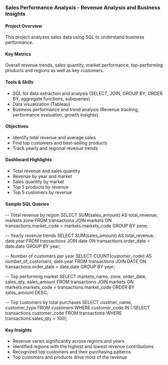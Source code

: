 ### Sales Performance Analysis - Revenue Analysis and Business Insights

#### Project Overview
This project analyzes sales data using SQL to understand business performance. 

#### Key Metrics
Overall revenue trends, sales quantity, market performance, top-performing products and regions as well as key customers.

#### Tools & Skills
- SQL for data extraction and analysis (SELECT, JOIN, GROUP BY, ORDER BY, aggregate functions, subqueries)
- Data visualization (Tableau)  
- Business performance and trend analysis (Revenue tracking, performance evaluation, growth insights)

#### Objectives
- Identify total revenue and average sales
- Find top customers and best-selling products
- Track yearly and regional revenue trends

#### Dashboard Highlights
- Total revenue and sales quantity
- Revenue by year and market
- Sales quantity by market
- Top 5 products by revenue
- Top 5 customers by revenue

#### Sample SQL Queries
-- Total revenue by region
SELECT SUM(sales_amount) AS total_revenue, markets.zone
FROM transactions
JOIN markets
ON transactions.market_code = markets.markets_code
GROUP BY zone;

-- Yearly revenue trends
SELECT SUM(sales_amount) AS total_revenue, date.year
FROM transactions
JOIN date
ON transactions.order_date = date.date
GROUP BY year;

-- Number of customers per year
SELECT COUNT(customer_code) AS number_of_customers, date.year
FROM transactions
JOIN DATE 
ON transactions.order_date = date.date
GROUP BY year;

-- Top performing market
SELECT markets_name, zone, order_date, sales_qty, sales_amount
FROM transactions
JOIN markets
ON markets.markets_code = transactions.market_code
ORDER BY sales_amount DESC;

-- Top customers by total purchases
SELECT custmer_name, customer_type
FROM customers
WHERE customer_code IN (
      SELECT transactions.customer_code
      FROM transactions
      WHERE transactions.sales_qty > 100);

#### Key Insights
- Revenue varies significantly across regions and years
- Identified regions with the highest and lowest revenue contributions
- Recognized top customers and their purchasing patterns
- Top customers and products drive most of the revenue
  
